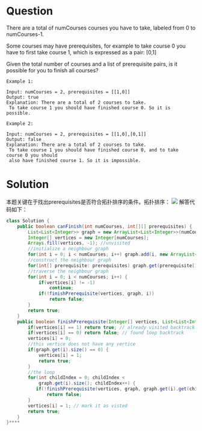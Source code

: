 # Question
There are a total of numCourses courses you have to take, labeled from 0 to numCourses-1.

Some courses may have prerequisites, for example to take course 0 you have to first take course 1, which is expressed as a pair: [0,1]

Given the total number of courses and a list of prerequisite pairs, is it possible for you to finish all courses?

 

    Example 1:
    
    Input: numCourses = 2, prerequisites = [[1,0]]
    Output: true
    Explanation: There are a total of 2 courses to take. 
     To take course 1 you should have finished course 0. So it is possible.

    Example 2:
    
    Input: numCourses = 2, prerequisites = [[1,0],[0,1]]
    Output: false
    Explanation: There are a total of 2 courses to take. 
     To take course 1 you should have finished course 0, and to take course 0 you should
     also have finished course 1. So it is impossible.

# Solution
本题关键在于找出prerequisites是否符合拓扑排序的条件。拓扑排序：
![](https://img-blog.csdnimg.cn/20190907235838633.png?x-oss-process=image/watermark,type_ZmFuZ3poZW5naGVpdGk,shadow_10,text_aHR0cHM6Ly9ibG9nLmNzZG4ubmV0L3FxXzQwNjkzMTcx,size_1,color_FFFFFF,t_70)
解答代码如下：
```java
class Solution {
    public boolean canFinish(int numCourses, int[][] prerequisites) {
        List<List<Integer>> graph = new ArrayList<List<Integer>>(numCourses);
        Integer[] vertices = new Integer[numCourses];
        Arrays.fill(vertices, -1); //unvisited
        //initialize a neighbour graph
        for(int i = 0; i < numCourses; i++) graph.add(i, new ArrayList<>());
        //construct the neighbour graph
        for(int[] prerequisite: prerequisites) graph.get(prerequisite[1]).add(prerequisite[0]);
        //traverse the neighbour graph
        for(int i = 0; i < numCourses; i++) {
            if(vertices[i] != -1) 
                continue;
            if(!finishPrerequisite(vertices, graph, i))
                return false;
        }
        return true;
    }
    public boolean finishPrerequisite(Integer[] vertices, List<List<Integer>> graph, int i) {
        if(vertices[i] == 1) return true; // already visited backtrack
        if(vertices[i] == 0) return false; // found loop backtrack
        vertices[i] = 0;
        //this vertice does not have any vertice
        if(graph.get(i).size() == 0) {
            vertices[i] = 1;
            return true;
        }
        //the loop
        for(int childIndex = 0; childIndex < 
            graph.get(i).size(); childIndex++) {
           if(!finishPrerequisite(vertices, graph, graph.get(i).get(childIndex)))
               return false;
        }        
        vertices[i] = 1; // mark it as visted
        return true;
    }
}****
```